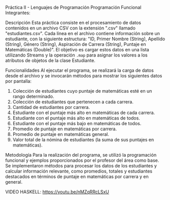 Práctica II - Lenguajes de Programación
Programación Funcional
Integrantes:

Descripción
Esta práctica consiste en el procesamiento de datos contenidos en un archivo CSV con la extensión ".csv" llamado "estudiantes.csv". Cada línea en el archivo contiene información sobre un estudiante, con la siguiente estructura: "ID, Primer Nombre (String), Apellido (String), Género (String), Aspiración de Carrera (String), Puntaje en Matemáticas (Double)". El objetivo es cargar estos datos en una lista utilizando Streams y la operación `.map` para asignar los valores a los atributos de objetos de la clase Estudiante.

Funcionalidades
Al ejecutar el programa, se realizará la carga de datos desde el archivo y se invocarán métodos para mostrar los siguientes datos por pantalla:

1. Colección de estudiantes cuyo puntaje de matemáticas esté en un rango determinado.
2. Colección de estudiantes que pertenecen a cada carrera.
3. Cantidad de estudiantes por carrera.
4. Estudiante con el puntaje más alto en matemáticas de cada carrera.
5. Estudiante con el puntaje más alto en matemáticas de todos.
6. Estudiante con el puntaje más bajo en matemáticas de todos.
7. Promedio de puntaje en matemáticas por carrera.
8. Promedio de puntaje en matemáticas general.
9. Valor total de la nómina de estudiantes (la suma de sus puntajes en matemáticas).

Metodología
Para la realización del programa, se utilizó la programación funcional y ejemplos proporcionados por el profesor del área como base. Se implementaron métodos para procesar los datos de los estudiantes y calcular información relevante, como promedios, totales y estudiantes destacados en términos de puntaje en matemáticas por carrera y en general.


VIDEO HASKELL: https://youtu.be/nMZqRRcLSxU
